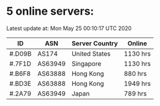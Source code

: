 # 5 online servers:

Latest update at: Mon May 25 00:10:17 UTC 2020

| ID | ASN | Server Country | Online |
| -- | --- | -------------- | ------ |
| #.D09B | AS174 | United States | 1130 hrs |
| #.7F1D | AS63949 | Singapore | 1130 hrs |
| #.B6F8 | AS63888 | Hong Kong | 880 hrs |
| #.BD3E | AS63888 | Hong Kong | 1949 hrs |
| #.2A79 | AS63949 | Japan | 789 hrs |

